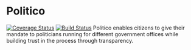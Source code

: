 # Politico

[![Coverage Status](https://coveralls.io/repos/github/ShejaEddy/Politico/badge.svg?branch=develop)](https://coveralls.io/github/ShejaEddy/Politico?branch=develop)
[![Build Status](https://travis-ci.com/ShejaEddy/Politico.svg?branch=develop)](https://travis-ci.com/ShejaEddy/Politico)
Politico enables citizens to give their mandate to politicians running for different government offices while building trust in the process through transparency.
